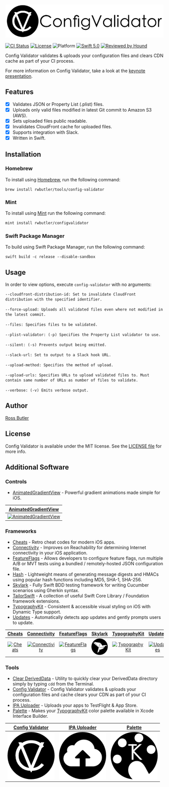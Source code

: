 
![Config Validator](https://raw.githubusercontent.com/rwbutler/ConfigValidator/master/docs/images/config-validator-banner.png)

[![CI Status](http://img.shields.io/travis/rwbutler/ConfigValidator.svg?style=flat)](https://travis-ci.org/rwbutler/ConfigValidator)
[![License](https://img.shields.io/cocoapods/l/TypographyKit.svg?style=flat)](http://cocoapods.org/pods/)
![Platform](https://img.shields.io/badge/platform-macOS-lightgrey.svg)
[![Swift 5.0](https://img.shields.io/badge/Swift-5.0-orange.svg?style=flat)](https://swift.org/)
[![Reviewed by Hound](https://img.shields.io/badge/Reviewed_by-Hound-8E64B0.svg)](https://houndci.com)

Config Validator validates & uploads your configuration files and clears CDN cache as part of your CI process.

For more information on Config Validator, take a look at the [keynote presentation](https://github.com/rwbutler/ConfigValidator/blob/master/docs/presentations/config-validator.pdf).

## Features

- [x] Validates JSON or Property List (.plist) files.
- [x] Uploads only valid files modified in latest Git commit to Amazon S3 (AWS).
- [x] Sets uploaded files public readable.
- [x] Invalidates CloudFront cache for uploaded files.
- [x] Supports integration with Slack.
- [x] Written in Swift.

## Installation

### Homebrew

To install using [Homebrew](https://brew.sh), run the following command:

```
brew install rwbutler/tools/config-validator
```

### Mint

To install using [Mint](https://github.com/yonaskolb/Mint) run the following command:

```bash
mint install rwbutler/configvalidator 
```

### Swift Package Manager

To build using Swift Package Manager, run the following command:

```
swift build -c release --disable-sandbox
```

## Usage

In order to view options, execute `config-validator` with no arguments:

```
--cloudfront-distribution-id: Set to invalidate CloudFront distribution with the specified identifier.

--force-upload: Uploads all validated files even where not modified in the latest commit.

--files: Specifies files to be validated.

--plist-validator: (-p) Specifies the Property List validator to use.

--silent: (-s) Prevents output being emitted.

--slack-url: Set to output to a Slack hook URL.

--upload-method: Specifies the method of upload.

--upload-urls: Specifies URLs to upload validated files to. Must contain same number of URLs as number of files to validate.

--verbose: (-v) Emits verbose output.
```

## Author

[Ross Butler](https://github.com/rwbutler)

## License

Config Validator is available under the MIT license. See the [LICENSE file](./LICENSE) for more info.

## Additional Software

### Controls

* [AnimatedGradientView](https://github.com/rwbutler/AnimatedGradientView) - Powerful gradient animations made simple for iOS.

|[AnimatedGradientView](https://github.com/rwbutler/AnimatedGradientView) |
|:-------------------------:|
|[![AnimatedGradientView](https://raw.githubusercontent.com/rwbutler/AnimatedGradientView/master/docs/images/animated-gradient-view-logo.png)](https://github.com/rwbutler/AnimatedGradientView) 

### Frameworks

* [Cheats](https://github.com/rwbutler/Cheats) - Retro cheat codes for modern iOS apps.
* [Connectivity](https://github.com/rwbutler/Connectivity) - Improves on Reachability for determining Internet connectivity in your iOS application.
* [FeatureFlags](https://github.com/rwbutler/FeatureFlags) - Allows developers to configure feature flags, run multiple A/B or MVT tests using a bundled / remotely-hosted JSON configuration file.
* [Hash](https://github.com/rwbutler/Hash) - Lightweight means of generating message digests and HMACs using popular hash functions including MD5, SHA-1, SHA-256.
* [Skylark](https://github.com/rwbutler/Skylark) - Fully Swift BDD testing framework for writing Cucumber scenarios using Gherkin syntax.
* [TailorSwift](https://github.com/rwbutler/TailorSwift) - A collection of useful Swift Core Library / Foundation framework extensions.
* [TypographyKit](https://github.com/rwbutler/TypographyKit) - Consistent & accessible visual styling on iOS with Dynamic Type support.
* [Updates](https://github.com/rwbutler/Updates) - Automatically detects app updates and gently prompts users to update.

|[Cheats](https://github.com/rwbutler/Cheats) |[Connectivity](https://github.com/rwbutler/Connectivity) | [FeatureFlags](https://github.com/rwbutler/FeatureFlags) | [Skylark](https://github.com/rwbutler/Skylark) | [TypographyKit](https://github.com/rwbutler/TypographyKit) | [Updates](https://github.com/rwbutler/Updates) |
|:-------------------------:|:-------------------------:|:-------------------------:|:-------------------------:|:-------------------------:|:-------------------------:|
|[![Cheats](https://raw.githubusercontent.com/rwbutler/Cheats/master/docs/images/cheats-logo.png)](https://github.com/rwbutler/Cheats) |[![Connectivity](https://github.com/rwbutler/Connectivity/raw/master/ConnectivityLogo.png)](https://github.com/rwbutler/Connectivity) | [![FeatureFlags](https://raw.githubusercontent.com/rwbutler/FeatureFlags/master/docs/images/feature-flags-logo.png)](https://github.com/rwbutler/FeatureFlags) | [![Skylark](https://github.com/rwbutler/Skylark/raw/master/SkylarkLogo.png)](https://github.com/rwbutler/Skylark) | [![TypographyKit](https://raw.githubusercontent.com/rwbutler/TypographyKit/master/docs/images/typography-kit-logo.png)](https://github.com/rwbutler/TypographyKit) | [![Updates](https://raw.githubusercontent.com/rwbutler/Updates/master/docs/images/updates-logo.png)](https://github.com/rwbutler/Updates)

### Tools

* [Clear DerivedData](https://github.com/rwbutler/ClearDerivedData) - Utility to quickly clear your DerivedData directory simply by typing `cdd` from the Terminal.
* [Config Validator](https://github.com/rwbutler/ConfigValidator) - Config Validator validates & uploads your configuration files and cache clears your CDN as part of your CI process.
* [IPA Uploader](https://github.com/rwbutler/IPAUploader) - Uploads your apps to TestFlight & App Store.
* [Palette](https://github.com/rwbutler/TypographyKitPalette) - Makes your [TypographyKit](https://github.com/rwbutler/TypographyKit) color palette available in Xcode Interface Builder.

|[Config Validator](https://github.com/rwbutler/ConfigValidator) | [IPA Uploader](https://github.com/rwbutler/IPAUploader) | [Palette](https://github.com/rwbutler/TypographyKitPalette)|
|:-------------------------:|:-------------------------:|:-------------------------:|
|[![Config Validator](https://raw.githubusercontent.com/rwbutler/ConfigValidator/master/docs/images/config-validator-logo.png)](https://github.com/rwbutler/ConfigValidator) | [![IPA Uploader](https://raw.githubusercontent.com/rwbutler/IPAUploader/master/docs/images/ipa-uploader-logo.png)](https://github.com/rwbutler/IPAUploader) | [![Palette](https://raw.githubusercontent.com/rwbutler/TypographyKitPalette/master/docs/images/typography-kit-palette-logo.png)](https://github.com/rwbutler/TypographyKitPalette)
